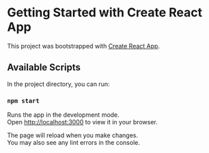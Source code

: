 # Getting Started with Create React App

This project was bootstrapped with [Create React App](https://github.com/facebook/create-react-app).

## Available Scripts

In the project directory, you can run:

### `npm start`

Runs the app in the development mode.\
Open [http://localhost:3000](https://busy-buy-2.onrender.com/) to view it in your browser.

The page will reload when you make changes.\
You may also see any lint errors in the console.


